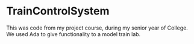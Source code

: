 # TrainControlSystem

This was code from my project course, during my senior year of College. We used Ada to give functionality to a model train lab. 
